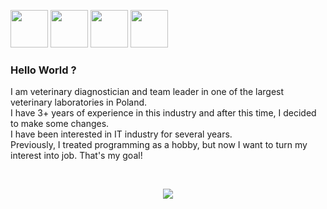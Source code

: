 <a href="https://www.linkedin.com/in/filipzebrowski/" target="_blank"><img src="https://cdn2.iconfinder.com/data/icons/social-media-applications/64/social_media_applications_14-linkedin-512.png" width="60px"></a>
<a href="https://www.linkedin.com/in/filipzebrowski/)" target="_blank"><img src="https://cdn2.iconfinder.com/data/icons/social-media-2285/512/1_Facebook_colored_svg_copy-512.png" width="60px"></a>
<a href="https://www.linkedin.com/in/filipzebrowski/)" target="_blank"><img src="https://cdn2.iconfinder.com/data/icons/social-media-applications/64/social_media_applications_3-instagram-512.png" width="60px"></a>
<a href="https://www.linkedin.com/in/filipzebrowski/" target="_blank"><img src="https://cdn3.iconfinder.com/data/icons/logos-brands-3/24/logo_brand_brands_logos_gmail-512.png" width="60px"></a>

### Hello World ?
I am veterinary diagnostician and team leader in one of the largest veterinary laboratories in Poland.
<br>I have 3+ years of experience in this industry and after this time, I decided to make some changes.
<br>I have been interested in IT industry for several years.
<br>Previously, I treated programming as a hobby, but now I want to turn my interest into job. That's my goal!

<br>
<p align="center">
    <img src="https://skillicons.dev/icons?i=html,css,sass,js,react,git,vscode" />
</p>
